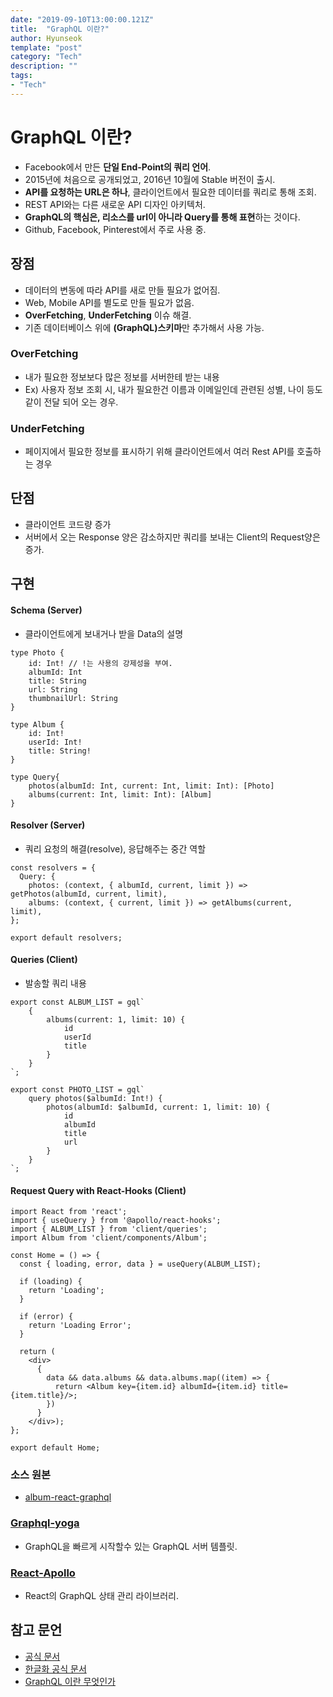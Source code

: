 ```yaml
---
date: "2019-09-10T13:00:00.121Z"
title:  "GraphQL 이란?"
author: Hyunseok
template: "post"
category: "Tech"
description: ""
tags:
- "Tech"
---
```


# GraphQL 이란?
- Facebook에서 만든 **단일 End-Point의 쿼리 언어**.
- 2015년에 처음으로 공개되었고, 2016년 10월에 Stable 버전이 출시.
- **API를 요청하는 URL은 하나**, 클라이언트에서 필요한 데이터를 쿼리로 통해 조회.
- REST API와는 다른 새로운 API 디자인 아키텍처.
- **GraphQL의 핵심은, 리소스를 url이 아니라 Query를 통해 표현**하는 것이다.
- Github, Facebook, Pinterest에서 주로 사용 중.


## 장점
- 데이터의 변동에 따라 API를 새로 만들 필요가 없어짐.
- Web, Mobile API를 별도로 만들 필요가 없음.
- **OverFetching**, **UnderFetching** 이슈 해결.
- 기존 데이터베이스 위에 **(GraphQL)스키마**만 추가해서 사용 가능.

### OverFetching
- 내가 필요한 정보보다 많은 정보를 서버한테 받는 내용
- Ex) 사용자 정보 조회 시, 내가 필요한건 이름과 이메일인데 관련된 성별, 나이 등도 같이 전달 되어 오는 경우.

### UnderFetching
- 페이지에서 필요한 정보를 표시하기 위해 클라이언트에서 여러 Rest API를 호출하는 경우

## 단점
- 클라이언트 코드량 증가
- 서버에서 오는 Response 양은 감소하지만 쿼리를 보내는 Client의 Request양은 증가.

## 구현
#### Schema (Server)
- 클라이언트에게 보내거나 받을 Data의 설명

```
type Photo {
    id: Int! // !는 사용의 강제성을 부여.
    albumId: Int
    title: String
    url: String
    thumbnailUrl: String
}

type Album {
    id: Int!
    userId: Int!
    title: String!
}

type Query{
    photos(albumId: Int, current: Int, limit: Int): [Photo]
    albums(current: Int, limit: Int): [Album]
}
```

#### Resolver (Server)
- 쿼리 요청의 해결(resolve), 응답해주는 중간 역할

```
const resolvers = {
  Query: {
    photos: (context, { albumId, current, limit }) => getPhotos(albumId, current, limit),
    albums: (context, { current, limit }) => getAlbums(current, limit),
};

export default resolvers;
```

#### Queries (Client)
- 발송할 쿼리 내용

```
export const ALBUM_LIST = gql`
    {
        albums(current: 1, limit: 10) {
            id
            userId
            title
        }
    }
`;

export const PHOTO_LIST = gql`
    query photos($albumId: Int!) {
        photos(albumId: $albumId, current: 1, limit: 10) {
            id
            albumId
            title
            url
        }
    }
`;
```

#### Request Query with React-Hooks (Client)

```
import React from 'react';
import { useQuery } from '@apollo/react-hooks';
import { ALBUM_LIST } from 'client/queries';
import Album from 'client/components/Album';

const Home = () => {
  const { loading, error, data } = useQuery(ALBUM_LIST);

  if (loading) {
    return 'Loading';
  }

  if (error) {
    return 'Loading Error';
  }

  return (
    <div>
      {
        data && data.albums && data.albums.map((item) => {
          return <Album key={item.id} albumId={item.id} title={item.title}/>;
        })
      }
    </div>);
};

export default Home;
```

### 소스 원본
- [album-react-graphql](https://github.com/devhyunseok/album-react-graphql)

### [Graphql-yoga](https://github.com/prisma/graphql-yoga)
- GraphQL을 빠르게 시작할수 있는 GraphQL 서버 템플릿.

### [React-Apollo](https://www.apollographql.com/docs/react/)
- React의 GraphQL 상태 관리 라이브러리.

## 참고 문언
- [공식 문서](https://graphql.org/learn/)
- [한글화 공식 문서](https://graphql-kr.github.io/learn/)
- [GraphQL 이란 무엇인가](https://samslow.me/development/2019/07/31/GraphQL이란-무엇인가%28feat.-무한한-공간-저-너머로%29/)
